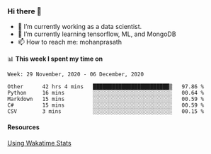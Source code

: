 ### Hi there 👋

- 🔭 I’m currently working as a data scientist.
- 🌱 I’m currently learning tensorflow, ML, and MongoDB
- 📫 How to reach me: mohanprasath

📊 **This week I spent my time on**
<!--START_SECTION:waka-->
```text
Week: 29 November, 2020 - 06 December, 2020

Other      42 hrs 4 mins   ████████████████████████▒   97.86 % 
Python     16 mins         ░░░░░░░░░░░░░░░░░░░░░░░░░   00.64 % 
Markdown   15 mins         ░░░░░░░░░░░░░░░░░░░░░░░░░   00.59 % 
C#         15 mins         ░░░░░░░░░░░░░░░░░░░░░░░░░   00.59 % 
CSV        3 mins          ░░░░░░░░░░░░░░░░░░░░░░░░░   00.15 % 
```
<!--END_SECTION:waka-->

#### Resources
[Using Wakatime Stats](https://github.com/marketplace/actions/waka-readme)
